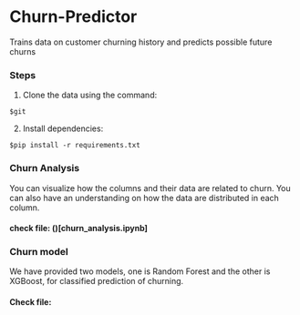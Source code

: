 # Churn-Predictor
Trains data on customer churning history and predicts possible future churns

### Steps
1. Clone the data using the command:
```
$git
```
2. Install dependencies:
```
$pip install -r requirements.txt
```

### Churn Analysis
You can visualize how the columns and their data are related to churn. You can also have an understanding on how the data are distributed in each column.
#### check file: ()[churn_analysis.ipynb]

### Churn model
We have provided two models, one is Random Forest and the other is XGBoost, for classified prediction of churning. 
#### Check file:
